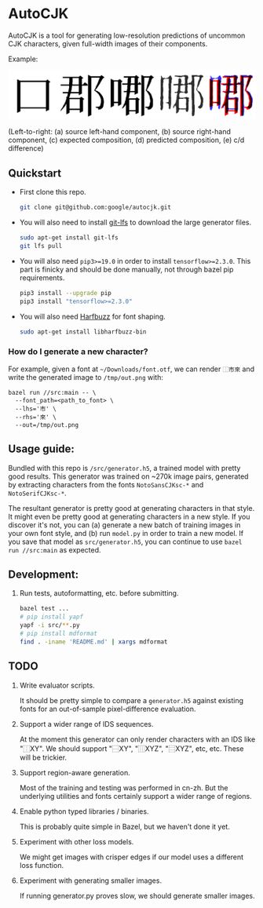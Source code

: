 # AutoCJK

AutoCJK is a tool for generating low-resolution predictions of uncommon CJK
characters, given full-width images of their components.

Example:

![U+20E74](docs/images/0x134772.png)

(Left-to-right: (a) source left-hand component, (b) source right-hand component,
(c) expected composition, (d) predicted composition, (e) c/d difference)

## Quickstart

* First clone this repo. 

  ```bash
  git clone git@github.com:google/autocjk.git
  ```

* You will also need to install [git-lfs](https://git-lfs.github.com/) to
  download the large generator files.

  ```bash
  sudo apt-get install git-lfs
  git lfs pull
  ```

* You will also need `pip3>=19.0` in order to install `tensorflow>=2.3.0`. 
  This part is finicky and should be done manually, not through bazel pip 
  requirements.

  ```bash
  pip3 install --upgrade pip
  pip3 install "tensorflow>=2.3.0"
  ```

* You will also need
  [Harfbuzz](https://harfbuzz.github.io/install-harfbuzz.html) for font shaping.

  ```bash
  sudo apt-get install libharfbuzz-bin
  ```

### How do I generate a new character?

For example, given a font at `~/Downloads/font.otf`, we can render `⿰市來` and
write the generated image to `/tmp/out.png` with:

```
bazel run //src:main -- \
  --font_path=<path_to_font> \
  --lhs='市' \
  --rhs='來' \
  --out=/tmp/out.png
```

## Usage guide:

Bundled with this repo is `/src/generator.h5`, a trained model with pretty good
results. This generator was trained on ~270k image pairs, generated by
extracting characters from the fonts `NotoSansCJKsc-*` and `NotoSerifCJKsc-*`.

The resultant generator is pretty good at generating characters in that style.
It might even be pretty good at generating characters in a new style. If you
discover it's not, you can (a) generate a new batch of training images in your
own font style, and (b) run `model.py` in order to train a new model. If you
save that model as `src/generator.h5`, you can continue to use `bazel run //src:main` as expected.

## Development:

1. Run tests, autoformatting, etc. before submitting.

   ```bash
   bazel test ...
   # pip install yapf
   yapf -i src/**.py
   # pip install mdformat
   find . -iname 'README.md' | xargs mdformat
   ```

## TODO

1. Write evaluator scripts.

   It should be pretty simple to compare a `generator.h5` against existing
   fonts for an out-of-sample pixel-difference evaluation.

1. Support a wider range of IDS sequences.

   At the moment this generator can only render characters with an IDS like
   "⿰XY". We should support "⿱XY", "⿲XYZ", "⿳XYZ", etc, etc. These will
   be trickier.

1. Support region-aware generation.

   Most of the training and testing was performed in cn-zh. But the underlying
   utilities and fonts certainly support a wider range of regions.

1. Enable python typed libraries / binaries.

   This is probably quite simple in Bazel, but we haven't done it yet.

1. Experiment with other loss models.

   We might get images with crisper edges if our model uses a different loss
   function.

1. Experiment with generating smaller images.

   If running generator.py proves slow, we should generate smaller images.
